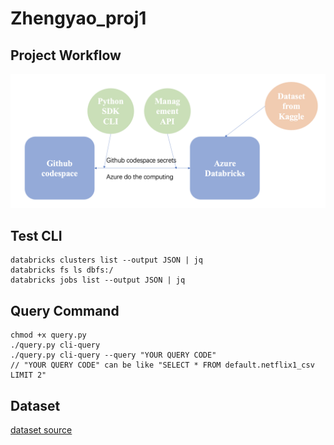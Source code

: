 # Zhengyao_proj1

## Project Workflow
![image](https://github.com/nogibjj/Zhengyao_proj1/blob/main/image.png)

## Test CLI
```
databricks clusters list --output JSON | jq
databricks fs ls dbfs:/
databricks jobs list --output JSON | jq
```

## Query Command
```
chmod +x query.py
./query.py cli-query
./query.py cli-query --query "YOUR QUERY CODE"
// "YOUR QUERY CODE" can be like "SELECT * FROM default.netflix1_csv LIMIT 2"
```

## Dataset
[dataset source](https://www.kaggle.com/datasets/ariyoomotade/netflix-data-cleaning-analysis-and-visualization)